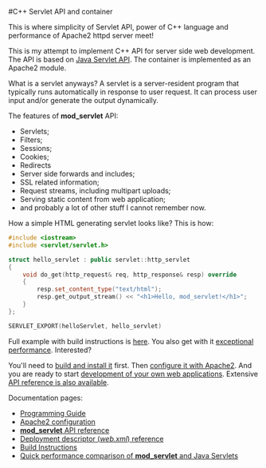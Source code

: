 #C++ Servlet API and container

This is where simplicity of Servlet API, power of C++ language and performance of Apache2 httpd server meet!

This is my attempt to implement C++ API for server side web development. The API is based on [Java Servlet API](http://docs.oracle.com/javaee/6/tutorial/doc/bnafd.html). The container is implemented as an Apache2 module.

What is a servlet anyways? A servlet is a server-resident program that typically runs automatically in response to user request. It can process user input and/or generate the output dynamically.

The features of __mod_servlet__ API:

- Servlets;
- Filters;
- Sessions;
- Cookies;
- Redirects
- Server side forwards and includes;
- SSL related information;
- Request streams, including multipart uploads;
- Serving static content from web application;
- and probably a lot of other stuff I cannot remember now.

How a simple HTML generating servlet looks like? This is how:

```cpp
#include <iostream>
#include <servlet/servlet.h>

struct hello_servlet : public servlet::http_servlet
{
    void do_get(http_request& req, http_response& resp) override
    {
        resp.set_content_type("text/html");
        resp.get_output_stream() << "<h1>Hello, mod_servlet!</h1>";
    }
};

SERVLET_EXPORT(helloServlet, hello_servlet)
```

Full example with build instructions is [here](https://github.com/novalexei/mod_servlet/wiki/First-mod_servlet-application). You also get with it [exceptional performance](https://github.com/novalexei/mod_servlet/wiki/mod_servlet-and-Java-Servlets-Performance-comparison). Interested?

You'll need to [build and install it](https://github.com/novalexei/mod_servlet/wiki/Build-Instructions) first. Then [configure it with Apache2](https://github.com/novalexei/mod_servlet/wiki/Apache2-server-configuration). And you are ready to start [development of your own web applications](https://github.com/novalexei/mod_servlet/wiki/mod_servlet-programming-guide). Extensive [API reference is also available](https://novalexei.github.io/mod_servlet/html/index.html).

Documentation pages:

- [Programming Guide](https://github.com/novalexei/mod_servlet/wiki/mod_servlet-programming-guide)
- [Apache2 configuration](https://github.com/novalexei/mod_servlet/wiki/Apache2-server-configuration)
- [__mod_servlet__ API reference](https://novalexei.github.io/mod_servlet/html/index.html)
- [Deployment descriptor (_web.xml_) reference](https://github.com/novalexei/mod_servlet/wiki/web.xml-reference)
- [Build Instructions](https://github.com/novalexei/mod_servlet/wiki/Build-Instructions)
- [Quick performance comparison of __mod_servlet__ and Java Servlets](https://github.com/novalexei/mod_servlet/wiki/mod_servlet-and-Java-Servlets-Performance-comparison)

